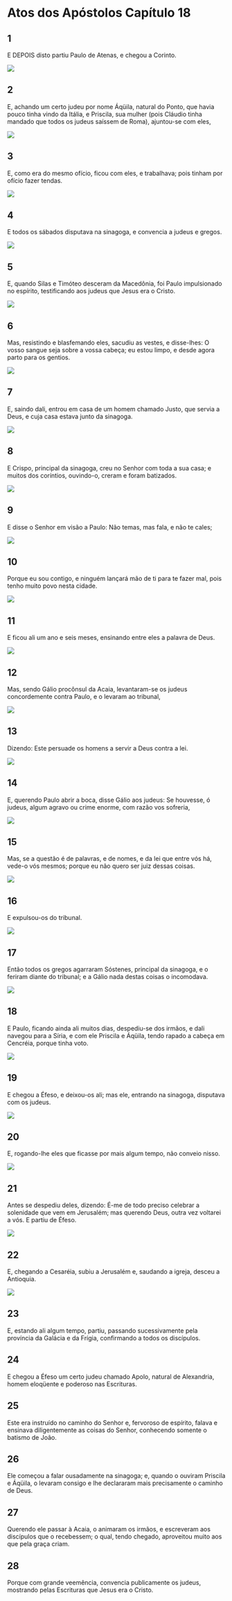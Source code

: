 # Atos dos Apóstolos Capítulo 18

## 1
E DEPOIS disto partiu Paulo de Atenas, e chegou a Corinto.

![](../.img/At/18/1-0.jpg)

## 2
E, achando um certo judeu por nome Áqüila, natural do Ponto, que havia pouco tinha vindo da Itália, e Priscila, sua mulher (pois Cláudio tinha mandado que todos os judeus saíssem de Roma), ajuntou-se com eles,

![](../.img/At/18/2-0.jpg)

## 3
E, como era do mesmo ofício, ficou com eles, e trabalhava; pois tinham por ofício fazer tendas.

![](../.img/At/18/3-0.jpg)

## 4
E todos os sábados disputava na sinagoga, e convencia a judeus e gregos.

![](../.img/At/18/4-0.jpg)

## 5
E, quando Silas e Timóteo desceram da Macedônia, foi Paulo impulsionado no espírito, testificando aos judeus que Jesus era o Cristo.

![](../.img/At/18/5-0.jpg)

## 6
Mas, resistindo e blasfemando eles, sacudiu as vestes, e disse-lhes: O vosso sangue seja sobre a vossa cabeça; eu estou limpo, e desde agora parto para os gentios.

![](../.img/At/18/6-0.jpg)

## 7
E, saindo dali, entrou em casa de um homem chamado Justo, que servia a Deus, e cuja casa estava junto da sinagoga.

![](../.img/At/18/7-0.jpg)

## 8
E Crispo, principal da sinagoga, creu no Senhor com toda a sua casa; e muitos dos coríntios, ouvindo-o, creram e foram batizados.

![](../.img/At/18/8-0.jpg)

## 9
E disse o Senhor em visão a Paulo: Não temas, mas fala, e não te cales;

![](../.img/At/18/9-0.jpg)

## 10
Porque eu sou contigo, e ninguém lançará mão de ti para te fazer mal, pois tenho muito povo nesta cidade.

![](../.img/At/18/10-0.jpg)

## 11
E ficou ali um ano e seis meses, ensinando entre eles a palavra de Deus.

![](../.img/At/18/11-0.jpg)

## 12
Mas, sendo Gálio procônsul da Acaia, levantaram-se os judeus concordemente contra Paulo, e o levaram ao tribunal,

![](../.img/At/18/12-0.jpg)

## 13
Dizendo: Este persuade os homens a servir a Deus contra a lei.

![](../.img/At/18/13-0.jpg)

## 14
E, querendo Paulo abrir a boca, disse Gálio aos judeus: Se houvesse, ó judeus, algum agravo ou crime enorme, com razão vos sofreria,

![](../.img/At/18/14-0.jpg)

## 15
Mas, se a questão é de palavras, e de nomes, e da lei que entre vós há, vede-o vós mesmos; porque eu não quero ser juiz dessas coisas.

![](../.img/At/18/15-0.jpg)

## 16
E expulsou-os do tribunal.

![](../.img/At/18/16-0.jpg)

## 17
Então todos os gregos agarraram Sóstenes, principal da sinagoga, e o feriram diante do tribunal; e a Gálio nada destas coisas o incomodava.

![](../.img/At/18/17-0.jpg)

## 18
E Paulo, ficando ainda ali muitos dias, despediu-se dos irmãos, e dali navegou para a Síria, e com ele Priscila e Áqüila, tendo rapado a cabeça em Cencréia, porque tinha voto.

![](../.img/At/18/18-0.jpg)

## 19
E chegou a Éfeso, e deixou-os ali; mas ele, entrando na sinagoga, disputava com os judeus.

![](../.img/At/18/19-0.jpg)

## 20
E, rogando-lhe eles que ficasse por mais algum tempo, não conveio nisso.

![](../.img/At/18/20-0.jpg)

## 21
Antes se despediu deles, dizendo: É-me de todo preciso celebrar a solenidade que vem em Jerusalém; mas querendo Deus, outra vez voltarei a vós. E partiu de Éfeso.

![](../.img/At/18/21-0.jpg)

## 22
E, chegando a Cesaréia, subiu a Jerusalém e, saudando a igreja, desceu a Antioquia.

![](../.img/At/18/22-0.jpg)

## 23
E, estando ali algum tempo, partiu, passando sucessivamente pela província da Galácia e da Frígia, confirmando a todos os discípulos.

## 24
E chegou a Éfeso um certo judeu chamado Apolo, natural de Alexandria, homem eloqüente e poderoso nas Escrituras.

## 25
Este era instruído no caminho do Senhor e, fervoroso de espírito, falava e ensinava diligentemente as coisas do Senhor, conhecendo somente o batismo de João.

## 26
Ele começou a falar ousadamente na sinagoga; e, quando o ouviram Priscila e Áqüila, o levaram consigo e lhe declararam mais precisamente o caminho de Deus.

## 27
Querendo ele passar à Acaia, o animaram os irmãos, e escreveram aos discípulos que o recebessem; o qual, tendo chegado, aproveitou muito aos que pela graça criam.

## 28
Porque com grande veemência, convencia publicamente os judeus, mostrando pelas Escrituras que Jesus era o Cristo.

